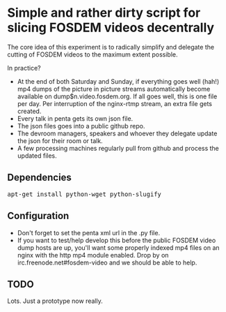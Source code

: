 # Simple and rather dirty script for slicing FOSDEM videos decentrally

The core idea of this experiment is to radically simplify and delegate the cutting of FOSDEM videos to the maximum extent possible.

In practice?
* At the end of both Saturday and Sunday, if everything goes well (hah!) mp4 dumps of the picture in picture streams automatically become available on dump$n.video.fosdem.org. If all goes well, this is one file per day. Per interruption of the nginx-rtmp stream, an extra file gets created.
* Every talk in penta gets its own json file.
* The json files goes into a public github repo.
* The devroom managers, speakers and whoever they delegate update the json for their room or talk.
* A few processing machines regularly pull from github and process the updated files.

## Dependencies

<pre>apt-get install python-wget python-slugify</pre>

## Configuration
* Don't forget to set the penta xml url in the .py file.
* If you want to test/help develop this before the public FOSDEM video dump hosts are up, you'll want some properly indexed mp4 files on an nginx with the http mp4 module enabled. Drop by on irc.freenode.net#fosdem-video and we should be able to help.

## TODO
Lots. Just a prototype now really.
